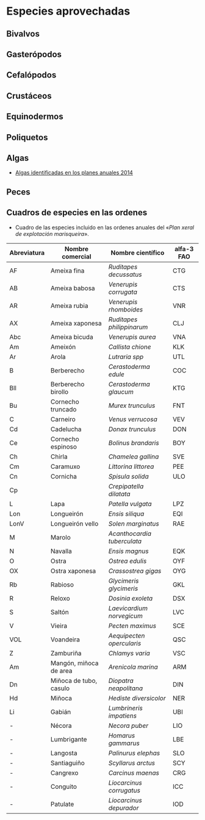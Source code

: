 # Especies aprovechadas


## Bivalvos



## Gasterópodos



## Cefalópodos



## Crustáceos



## Equinodermos



## Poliquetos



## Algas

* [Algas identificadas en los planes anuales 2014](algas2014analisi2.md)


## Peces


## Cuadros de especies en las ordenes

* Cuadro de las especies incluido en las ordenes anuales del «_Plan xeral de explotación marisqueira_».

|Abreviatura|Nombre comercial|Nombre científico|alfa-3 FAO|
|-----------|----------------|-----------------|----------|
|AF|Ameixa fina|_Ruditapes decussatus_|CTG|
|AB|Ameixa babosa|_Venerupis corrugata_|CTS|
|AR|Ameixa rubia|_Venerupis rhomboides_|VNR|
|AX|Ameixa xaponesa|_Ruditapes philippinarum_|CLJ|
|Abc|Ameixa bicuda|_Venerupis aurea_|VNA|
|Am|Ameixón|_Callista chione_|KLK|
|Ar|Arola|_Lutraria spp_|UTL|
|B|Berberecho|_Cerastoderma edule_|COC|
|Bll|Berberecho birollo|_Cerastoderma glaucum_|KTG|
|Bu|Cornecho truncado|_Murex trunculus_|FNT|
|C|Carneiro|_Venus verrucosa_|VEV|
|Cd|Cadelucha|_Donax trunculus_|DON|
|Ce|Cornecho espinoso|_Bolinus brandaris_|BOY|
|Ch|Chirla|_Chamelea gallina_|SVE|
|Cm|Caramuxo|_Littorina littorea_|PEE|
|Cn|Cornicha|_Spisula solida_|ULO|
|Cp||_Crepipatella dilatata_|
|L|Lapa|_Patella vulgata_|LPZ|
|Lon|Longueirón|_Ensis siliqua_|EQI|
|LonV|Longueirón vello|_Solen marginatus_|RAE|
|M|Marolo|_Acanthocardia tuberculata_|
|N|Navalla|_Ensis magnus_|EQK|
|O|Ostra|_Ostrea edulis_|OYF|
|OX|Ostra xaponesa|_Crassostrea gigas_|OYG|
|Rb|Rabioso|_Glycimeris glycimeris_|GKL|
|R|Reloxo|_Dosinia exoleta_|DSX|
|S|Saltón|_Laevicardium norvegicum_|LVC|
|V|Vieira|_Pecten maximus_|SCE|
|VOL|Voandeira|_Aequipecten opercularis_|QSC|
|Z|Zamburiña|_Chlamys varia_|VSC|
|Am|Mangón, miñoca de area|_Arenicola marina_|ARM|
|Dn|Miñoca de tubo, casulo|_Diopatra neapolitana_|DIN|
|Hd|Miñoca|_Hediste diversicolor_|NER|
|Li|Gabián|_Lumbrineris impatiens_|UBI|
|-| Nécora|_Necora puber_|LIO|
|-|Lumbrigante|_Homarus gammarus_|LBE|
|-|Langosta|_Palinurus elephas_|SLO|
|-|Santiaguiño|_Scyllarus arctus_|SCY|
|-|Cangrexo|_Carcinus maenas_|CRG|
|-|Conguito|_Liocarcinus corrugatus_|ICC|
|-|Patulate|_Liocarcinus depurador_|IOD|


